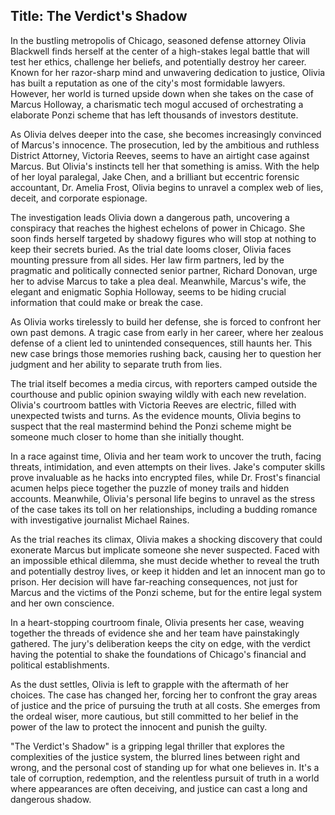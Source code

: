 
## Title: The Verdict's Shadow

In the bustling metropolis of Chicago, seasoned defense attorney Olivia Blackwell finds herself at the center of a high-stakes legal battle that will test her ethics, challenge her beliefs, and potentially destroy her career. Known for her razor-sharp mind and unwavering dedication to justice, Olivia has built a reputation as one of the city's most formidable lawyers. However, her world is turned upside down when she takes on the case of Marcus Holloway, a charismatic tech mogul accused of orchestrating a elaborate Ponzi scheme that has left thousands of investors destitute.

As Olivia delves deeper into the case, she becomes increasingly convinced of Marcus's innocence. The prosecution, led by the ambitious and ruthless District Attorney, Victoria Reeves, seems to have an airtight case against Marcus. But Olivia's instincts tell her that something is amiss. With the help of her loyal paralegal, Jake Chen, and a brilliant but eccentric forensic accountant, Dr. Amelia Frost, Olivia begins to unravel a complex web of lies, deceit, and corporate espionage.

The investigation leads Olivia down a dangerous path, uncovering a conspiracy that reaches the highest echelons of power in Chicago. She soon finds herself targeted by shadowy figures who will stop at nothing to keep their secrets buried. As the trial date looms closer, Olivia faces mounting pressure from all sides. Her law firm partners, led by the pragmatic and politically connected senior partner, Richard Donovan, urge her to advise Marcus to take a plea deal. Meanwhile, Marcus's wife, the elegant and enigmatic Sophia Holloway, seems to be hiding crucial information that could make or break the case.

As Olivia works tirelessly to build her defense, she is forced to confront her own past demons. A tragic case from early in her career, where her zealous defense of a client led to unintended consequences, still haunts her. This new case brings those memories rushing back, causing her to question her judgment and her ability to separate truth from lies.

The trial itself becomes a media circus, with reporters camped outside the courthouse and public opinion swaying wildly with each new revelation. Olivia's courtroom battles with Victoria Reeves are electric, filled with unexpected twists and turns. As the evidence mounts, Olivia begins to suspect that the real mastermind behind the Ponzi scheme might be someone much closer to home than she initially thought.

In a race against time, Olivia and her team work to uncover the truth, facing threats, intimidation, and even attempts on their lives. Jake's computer skills prove invaluable as he hacks into encrypted files, while Dr. Frost's financial acumen helps piece together the puzzle of money trails and hidden accounts. Meanwhile, Olivia's personal life begins to unravel as the stress of the case takes its toll on her relationships, including a budding romance with investigative journalist Michael Raines.

As the trial reaches its climax, Olivia makes a shocking discovery that could exonerate Marcus but implicate someone she never suspected. Faced with an impossible ethical dilemma, she must decide whether to reveal the truth and potentially destroy lives, or keep it hidden and let an innocent man go to prison. Her decision will have far-reaching consequences, not just for Marcus and the victims of the Ponzi scheme, but for the entire legal system and her own conscience.

In a heart-stopping courtroom finale, Olivia presents her case, weaving together the threads of evidence she and her team have painstakingly gathered. The jury's deliberation keeps the city on edge, with the verdict having the potential to shake the foundations of Chicago's financial and political establishments.

As the dust settles, Olivia is left to grapple with the aftermath of her choices. The case has changed her, forcing her to confront the gray areas of justice and the price of pursuing the truth at all costs. She emerges from the ordeal wiser, more cautious, but still committed to her belief in the power of the law to protect the innocent and punish the guilty.

"The Verdict's Shadow" is a gripping legal thriller that explores the complexities of the justice system, the blurred lines between right and wrong, and the personal cost of standing up for what one believes in. It's a tale of corruption, redemption, and the relentless pursuit of truth in a world where appearances are often deceiving, and justice can cast a long and dangerous shadow.

